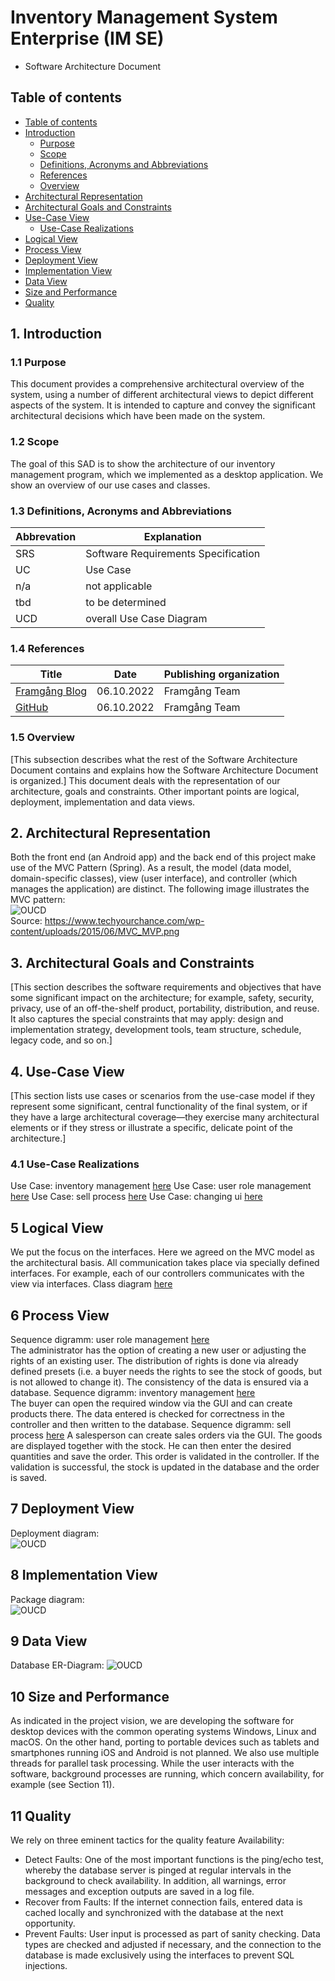 # Inventory Management System Enterprise (IM SE)
 - Software Architecture Document

## Table of contents
- [Table of contents](#table-of-contents)
- [Introduction](#1-introduction)
    - [Purpose](#11-purpose)
    - [Scope](#12-scope)
    - [Definitions, Acronyms and Abbreviations](#13-definitions-acronyms-and-abbreviations)
    - [References](#14-references)
    - [Overview](#15-overview)
- [Architectural Representation](#2-architectural-representation)
- [Architectural Goals and Constraints](#3-architectural-goals-and-constraints)
- [Use-Case View](#4-use-case-view)
   - [Use-Case Realizations](#41-use-case-realization)
- [Logical View](#5-logical-view)
- [Process View](#6-process-view)
- [Deployment View](#7-deployment-view)
- [Implementation View](#8-implementation-view)
- [Data View](#9-data-view)
- [Size and Performance](#10-size-and-performance)
- [Quality](#11-quality)


## 1. Introduction
### 1.1 Purpose
This document provides a comprehensive architectural overview of the system, using a number of different architectural views to depict different aspects of the system. It is intended to capture and convey the significant architectural decisions which have been made on the system.

### 1.2 Scope
The goal of this SAD is to show the architecture of our inventory management program, which we implemented as a desktop application. We show an overview of our use cases and classes.

### 1.3 Definitions, Acronyms and Abbreviations
| Abbrevation | Explanation                            |
| ----------- | -------------------------------------- |
| SRS         | Software Requirements Specification    |
| UC          | Use Case                               |
| n/a         | not applicable                         |
| tbd         | to be determined                       |
| UCD         | overall Use Case Diagram               |

### 1.4 References

| Title                                                               | Date       | Publishing organization   |
| --------------------------------------------------------------------|:----------:| ------------------------- |
| [Framgång Blog](https://dhbwse.wordpress.com/blog/)                 | 06.10.2022 | Framgång Team             |
| [GitHub](https://github.com/jan-nie/dhbw-framgang)                  | 06.10.2022 | Framgång Team             |

### 1.5 Overview
[This subsection describes what the rest of the Software Architecture Document contains and explains how the Software Architecture Document is organized.]
This document deals with the representation of our architecture, goals and constraints. Other important points are logical, deployment, implementation and data views.
    
## 2. Architectural Representation
Both the front end (an Android app) and the back end of this project make use of the MVC Pattern (Spring).
As a result, the model (data model, domain-specific classes), view (user interface), and controller (which manages the application) are distinct. The following image illustrates the MVC pattern: <br>
![OUCD](./MVC_MVP.png)<br>
Source: https://www.techyourchance.com/wp-content/uploads/2015/06/MVC_MVP.png


## 3. Architectural Goals and Constraints
[This section describes the software requirements and objectives that have some significant impact on the architecture; for example, safety, security, privacy, use of an off-the-shelf product, portability, distribution, and reuse. It also captures the special constraints that may apply: design and implementation strategy, development tools, team structure, schedule, legacy code, and so on.]


## 4. Use-Case View
[This section lists use cases or scenarios from the use-case model if they represent some significant, central functionality of the final system, or if they have a large architectural coverage—they exercise many architectural elements or if they stress or illustrate a specific, delicate point of the architecture.]


### 4.1 Use-Case Realizations
Use Case: inventory management [here](../use_cases/uc1_inventory_management.md)
Use Case: user role management [here](../use_cases/uc2_user_role_management.md)
Use Case: sell process [here](../use_cases/uc3_sell_process.md)
Use Case: changing ui [here](../use_cases/uc4_changing_ui_settings.md)

## 5 Logical View
We put the focus on the interfaces. Here we agreed on the MVC model as the architectural basis. All communication takes place via specially defined interfaces. For example, each of our controllers communicates with the view via interfaces.
Class diagram [here](../week5/classdiagram.md)

## 6 Process View
Sequence digramm: user role management [here](../use_cases/Sequenz_Diagram_User_Role_Management.png) <br>
The administrator has the option of creating a new user or adjusting the rights of an existing user. The distribution of rights is done via already defined presets (i.e. a buyer needs the rights to see the stock of goods, but is not allowed to change it). The consistency of the data is ensured via a database. 
Sequence digramm: inventory management [here](../use_cases/sequenzDiagram_inventory.png) <br>
The buyer can open the required window via the GUI and can create products there. The data entered is checked for correctness in the controller and then written to the database. 
Sequence digramm: sell process [here](../use_cases/SequenceDiagramSale2.jpg)
A salesperson can create sales orders via the GUI. The goods are displayed together with the stock. He can then enter the desired quantities and save the order. This order is validated in the controller. If the validation is successful, the stock is updated in the database and the order is saved. 

## 7 Deployment View
Deployment diagram:<br>
![OUCD](./deployment-diagram.png)

## 8 Implementation View
Package diagram:<br>
![OUCD](./package-diagram.png)


## 9 Data View
Database ER-Diagram:
![OUCD](./erm.jpg)

## 10 Size and Performance
As indicated in the project vision, we are developing the software for desktop devices with the common operating systems Windows, Linux and macOS. On the other hand, porting to portable devices such as tablets and smartphones running iOS and Android is not planned.
We also use multiple threads for parallel task processing. While the user interacts with the software, background processes are running, which concern availability, for example (see Section 11).


## 11 Quality
We rely on three eminent tactics for the quality feature Availability: 
- Detect Faults: One of the most important functions is the ping/echo test, whereby the database server is pinged at regular intervals in the background to check availability. In addition, all warnings, error messages and exception outputs are saved in a log file.
- Recover from Faults: If the internet connection fails, entered data is cached locally and synchronized with the database at the next opportunity.
- Prevent Faults: User input is processed as part of sanity checking. Data types are checked and adjusted if necessary, and the connection to the database is made exclusively using the interfaces to prevent SQL injections.

